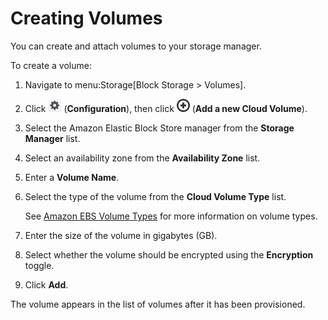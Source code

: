 # Creating Volumes

You can create and attach volumes to your storage manager.

To create a volume:

1.  Navigate to menu:Storage\[Block Storage \> Volumes\].

2.  Click ![Configuration](/images/1847.png) (**Configuration**), then
    click ![1862](/images/1862.png) (**Add a new Cloud Volume**).

3.  Select the Amazon Elastic Block Store manager from the **Storage
    Manager** list.

4.  Select an availability zone from the **Availability Zone** list.

5.  Enter a **Volume Name**.

6.  Select the type of the volume from the **Cloud Volume Type** list.

    <div class="note">

    See [Amazon EBS Volume
    Types](http://docs.aws.amazon.com/AWSEC2/latest/UserGuide/EBSVolumeTypes.html)
    for more information on volume types.

    </div>

7.  Enter the size of the volume in gigabytes (GB).

8.  Select whether the volume should be encrypted using the
    **Encryption** toggle.

9.  Click **Add**.

The volume appears in the list of volumes after it has been provisioned.
